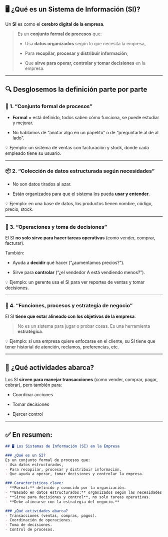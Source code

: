 ## 🖥️ ¿Qué es un Sistema de Información (SI)?

Un **SI** es como el **cerebro digital de la empresa**.

> Es un **conjunto formal de procesos** que:
> 
> - Usa **datos organizados** según lo que necesita la empresa,
>     
> - Para **recopilar, procesar y distribuir información**,
>     
> - Que **sirve para operar, controlar y tomar decisiones** en la empresa.
>     

---

## 🔍 Desglosemos la definición parte por parte

### 📌 1. **“Conjunto formal de procesos”**

- **Formal** = está definido, todos saben cómo funciona, se puede estudiar y mejorar.
    
- No hablamos de “anotar algo en un papelito” o de “preguntarle al de al lado”.
    

💡 Ejemplo: un sistema de ventas con facturación y stock, donde cada empleado tiene su usuario.

---

### 📦 2. **“Colección de datos estructurada según necesidades”**

- No son datos tirados al azar.
    
- Están organizados para que el sistema los pueda **usar y entender**.
    

💡 Ejemplo: en una base de datos, los productos tienen nombre, código, precio, stock.

---

### 🔧 3. **“Operaciones y toma de decisiones”**

El SI **no solo sirve para hacer tareas operativas** (como vender, comprar, facturar).

También:

- Ayuda a **decidir** qué hacer (“¿aumentamos precios?”).
    
- Sirve para **controlar** (“¿el vendedor A está vendiendo menos?”).
    

💡 Ejemplo: un gerente usa el SI para ver reportes de ventas y tomar decisiones.

---

### 🎯 4. **“Funciones, procesos y estrategia de negocio”**

El SI **tiene que estar alineado con los objetivos de la empresa**.

> No es un sistema para jugar o probar cosas. Es una herramienta **estratégica**.

💡 Ejemplo: si una empresa quiere enfocarse en el cliente, su SI tiene que tener historial de atención, reclamos, preferencias, etc.

---

## 🔁 ¿Qué actividades abarca?

Los SI **sirven para manejar transacciones** (como vender, comprar, pagar, cobrar), pero también para:

- Coordinar acciones
    
- Tomar decisiones
    
- Ejercer control
    

---

## ✅ En resumen:

```markdown
## 🖥️ Los Sistemas de Información (SI) en la Empresa

### ¿Qué es un SI?
Es un conjunto formal de procesos que:
- Usa datos estructurados,
- Para recopilar, procesar y distribuir información,
- Que ayuda a operar, tomar decisiones y controlar la empresa.

### Características clave:
- **Formal:** definido y conocido por la organización.
- **Basado en datos estructurados:** organizados según las necesidades de la empresa.
- **Sirve para decisiones y control**, no solo tareas operativas.
- **Debe alinearse con la estrategia del negocio.**

### ¿Qué actividades abarca?
- Transacciones (ventas, compras, pagos).
- Coordinación de operaciones.
- Toma de decisiones.
- Control de procesos.
```
